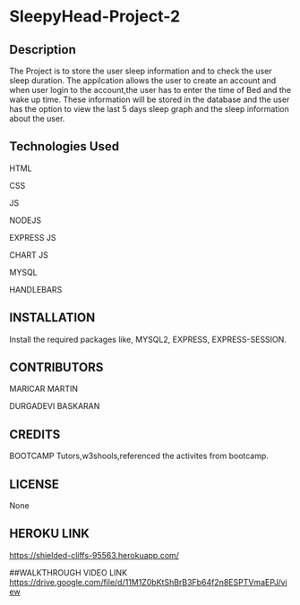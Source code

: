 # SleepyHead-Project-2 

## Description

The Project is to store the user sleep information and to check the user sleep duration. The appilcation allows the user to create an account and when user login to the account,the user has to enter the time of Bed and the wake up time. These information will be stored in the database and the user has the option to view the last 5 days  sleep graph and the sleep information about the user.

## Technologies Used
HTML

CSS

JS

NODEJS

EXPRESS JS

CHART JS

MYSQL

HANDLEBARS

## INSTALLATION

Install the required packages like, MYSQL2, EXPRESS, EXPRESS-SESSION.

## CONTRIBUTORS

MARICAR MARTIN

DURGADEVI BASKARAN

## CREDITS

BOOTCAMP Tutors,w3shools,referenced the activites from bootcamp. 

## LICENSE

None

## HEROKU LINK
https://shielded-cliffs-95563.herokuapp.com/

##WALKTHROUGH VIDEO LINK
https://drive.google.com/file/d/11M1Z0bKtShBrB3Fb64f2n8ESPTVmaEPJ/view
